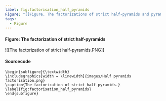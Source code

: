 ```yaml
---
label: fig:factorisation_half_pyramids
Figure: "[[Figure. The factorizations of strict half-pyramids and pyramids]]"
tags:
  - Figure
---
```

#### Figure: The factorization of strict half-pyramids

![[The factorization of strict half-pyramids.PNG]]

#### Sourcecode

```
\begin{subfigure}{\textwidth}
\includegraphics[width = \linewidth]{images/Half pyramids factorisation.png}
\caption{The factorization of strict half-pyramids.}
\label{fig:factorisation_half_pyramids}
\end{subfigure}
```